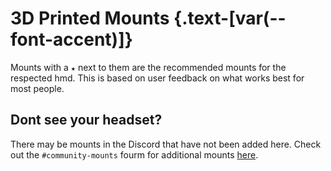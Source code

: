 <script setup>
import Alerts from '../../vue/alerts/Alerts.vue'
import { alerts } from '../../static/alerts'
import PartsList from '../../vue/parts_list/PartsList.vue'
</script>

# 3D Printed Mounts {.text-[var(--font-accent)]}


Mounts with a `★` next to them are the recommended mounts for the respected hmd. This is based on user feedback on what works best for most people.


<Alerts :options="alerts.parts_list_three">
    <template v-slot:content>
        <p>
        Keep in mind, some mounts only have the right(or left) version available. You may need to use blender or a slicer to mirror the STL for the other side. 
        </p>
    </template>
</Alerts>

<PartsList />

## Dont see your headset?

There may be mounts in the Discord that have not been added here. Check out the `#community-mounts` fourm for additional mounts [here](https://discord.gg/wqZnPxdQxf).